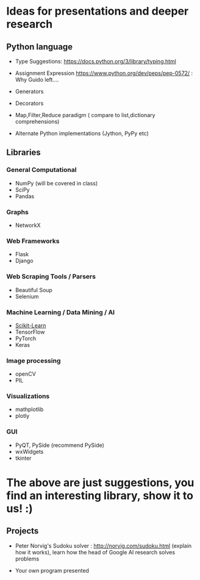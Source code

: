 # Ideas for presentations and deeper research

## Python language

* Type Suggestions: https://docs.python.org/3/library/typing.html
* Assignment Expression https://www.python.org/dev/peps/pep-0572/ : Why Guido left....
* Generators
* Decorators
* Map,Filter,Reduce paradigm ( compare to list,dictionary comprehensions)

* Alternate Python implementations (Jython, PyPy etc)


## Libraries

### General Computational

* NumPy (will be covered in class)
* SciPy
* Pandas


### Graphs
* NetworkX


### Web Frameworks

* Flask
* Django

### Web Scraping Tools / Parsers
* Beautiful Soup
* Selenium


### Machine Learning / Data Mining / AI
* [Scikit-Learn](http://scikit-learn.org/)
* TensorFlow
* PyTorch
* Keras

### Image processing
* openCV
* PIL

### Visualizations
* mathplotlib
* plotly

### GUI
* PyQT, PySide (recommend PySide)
* wxWidgets
* tkinter


# The above are just suggestions, you find an interesting library, show it to us! :)


## Projects

* Peter Norvig's Sudoku solver : http://norvig.com/sudoku.html (explain how it works), learn how the head of Google AI research solves problems

* Your own program presented
